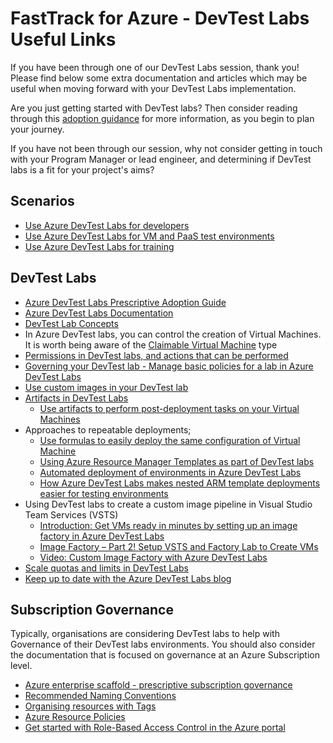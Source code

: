 # FastTrack for Azure - DevTest Labs Useful Links

If you have been through one of our DevTest Labs session, thank you! Please find below some extra documentation and articles which may be useful when moving forward with your DevTest Labs implementation.

Are you just getting started with DevTest labs? Then consider reading through this [adoption guidance](https://github.com/Azure/azure-devtestlab/blob/master/Documentation/Getting%20Started%20with%20DevTest%20Labs.pdf) for more information, as you begin to plan your journey.

If you have not been through our session, why not consider getting in touch with your Program Manager or lead engineer, and determining if DevTest labs is a fit for your project's aims?

## Scenarios
* [Use Azure DevTest Labs for developers](https://docs.microsoft.com/en-us/azure/devtest-lab/devtest-lab-developer-lab)
* [Use Azure DevTest Labs for VM and PaaS test environments](https://docs.microsoft.com/en-us/azure/devtest-lab/devtest-lab-test-env)
* [Use Azure DevTest Labs for training](https://docs.microsoft.com/en-us/azure/devtest-lab/devtest-lab-training-lab)

## DevTest Labs
* [Azure DevTest Labs Prescriptive Adoption Guide](https://github.com/Azure/azure-devtestlab/blob/master/Documentation/Getting%20Started%20with%20DevTest%20Labs.pdf)
* [Azure DevTest Labs Documentation](https://docs.microsoft.com/en-us/azure/devtest-lab/)
* [DevTest Lab Concepts](https://docs.microsoft.com/en-us/azure/devtest-lab/devtest-lab-concepts)
* In Azure DevTest labs, you can control the creation of Virtual Machines. It is worth being aware of the [Claimable Virtual Machine](https://docs.microsoft.com/en-us/azure/devtest-lab/devtest-lab-concepts#claimable-vm) type
* [Permissions in DevTest labs, and actions that can be performed](https://docs.microsoft.com/en-us/azure/devtest-lab/devtest-lab-add-devtest-user)
* [Governing your DevTest lab - Manage basic policies for a lab in Azure DevTest Labs](https://docs.microsoft.com/en-us/azure/devtest-lab/devtest-lab-get-started-with-lab-policies)
* [Use custom images in your DevTest lab](https://docs.microsoft.com/en-us/azure/devtest-lab/devtest-lab-create-template)
* [Artifacts in DevTest Labs](https://docs.microsoft.com/en-us/azure/devtest-lab/devtest-lab-concepts#artifacts)
    * [Use artifacts to perform post-deployment tasks on your Virtual Machines](https://azure.microsoft.com/en-gb/resources/videos/how-to-create-vms-with-artifacts-in-a-devtest-lab/)
* Approaches to  repeatable deployments; 
    * [Use formulas to easily deploy the same configuration of Virtual Machine](https://docs.microsoft.com/en-us/azure/devtest-lab/devtest-lab-manage-formulas)
    * [Using Azure Resource Manager Templates as part of DevTest labs](https://docs.microsoft.com/en-us/azure/devtest-lab/devtest-lab-use-resource-manager-template)
    * [Automated deployment of environments in Azure DevTest Labs](https://blogs.msdn.microsoft.com/devtestlab/2017/11/01/automated-deployment-of-environments-in-azure-devtest-labs/)
    * [How Azure DevTest Labs makes nested ARM template deployments easier for testing environments](https://blogs.msdn.microsoft.com/devtestlab/2016/09/14/introduction-get-vms-ready-in-minutes-by-setting-up-image-factory-in-azure-devtest-labs/)
* Using DevTest labs to create a custom image pipeline in Visual Studio Team Services (VSTS)
    * [Introduction: Get VMs ready in minutes by setting up an image factory in Azure DevTest Labs](https://blogs.msdn.microsoft.com/devtestlab/2016/09/14/introduction-get-vms-ready-in-minutes-by-setting-up-image-factory-in-azure-devtest-labs/)
    * [Image Factory – Part 2! Setup VSTS and Factory Lab to Create VMs](https://blogs.msdn.microsoft.com/devtestlab/2017/10/25/image-factory-part-2-setup-vsts-to-create-vms-based-on-devtest-labs/)
    * [Video: Custom Image Factory with Azure DevTest Labs](https://blogs.msdn.microsoft.com/devtestlab/2017/04/17/video-custom-image-factory-with-azure-devtest-labs/)
* [Scale quotas and limits in DevTest Labs](https://docs.microsoft.com/en-us/azure/devtest-lab/devtest-lab-scale-lab)
* [Keep up to date with the Azure DevTest Labs blog](https://blogs.msdn.microsoft.com/devtestlab/)

## Subscription Governance

Typically, organisations are considering DevTest labs to help with Governance of their DevTest labs environments. You should also consider the documentation that is focused on governance at an Azure Subscription level.

* [Azure enterprise scaffold - prescriptive subscription governance](https://docs.microsoft.com/en-us/azure/azure-resource-manager/resource-manager-subscription-governance)
* [Recommended Naming Conventions](https://docs.microsoft.com/en-gb/azure/architecture/best-practices/naming-conventions)
* [Organising resources with Tags](https://docs.microsoft.com/en-gb/azure/architecture/best-practices/naming-conventions#organizing-resources-with-tags)
* [Azure Resource Policies](https://docs.microsoft.com/en-gb/azure/azure-policy/azure-policy-introduction)
* [Get started with Role-Based Access Control in the Azure portal](https://docs.microsoft.com/en-us/azure/active-directory/role-based-access-control-what-is)